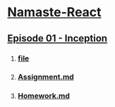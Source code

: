 # [Namaste-React](url)

## [Episode 01 - Inception](URL)

1. ### [file](URL)

2. ### [Assignment.md](URL)

3. ### [Homework.md](URL)
